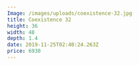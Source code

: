 ```yaml
---
Image: /images/uploads/coexistence-32.jpg
title: Coexistence 32
height: 36
width: 48
depth: 1.4
date: 2019-11-25T02:40:24.263Z
price: 6930
---
```


